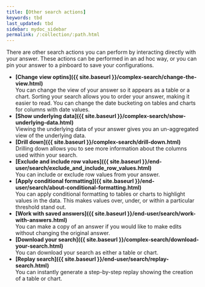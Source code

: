 ```yaml
---
title: [Other search actions]
keywords: tbd
last_updated: tbd
sidebar: mydoc_sidebar
permalink: /:collection/:path.html
---
```

There are other search actions you can perform by interacting directly with your answer. These actions can be performed in an ad hoc way, or you can pin your answer to a pinboard to save your configurations.

-   **[Change view optins]({{ site.baseurl }}/complex-search/change-the-view.html)**  
You can change the view of your answer so it appears as a table or a chart. Sorting your search allows you to order your answer, making it easier to read.
You can change the date bucketing on tables and charts for columns with date values.
-   **[Show underlying data]({{ site.baseurl }}/complex-search/show-underlying-data.html)**  
Viewing the underlying data of your answer gives you an un-aggregated view of the underlying data.
-   **[Drill down]({{ site.baseurl }}/complex-search/drill-down.html)**  
Drilling down allows you to see more information about the columns used within your search.
-   **[Exclude and include row values]({{ site.baseurl }}/end-user/search/exclude_and_include_row_values.html)**  
You can include or exclude row values from your answer.
-   **[Apply conditional formatting]({{ site.baseurl }}/end-user/search/about-conditional-formatting.html)**  
You can apply conditional formatting to tables or charts to highlight values in the data. This makes values over, under, or within a particular threshold stand out.
-   **[Work with saved answers]({{ site.baseurl }}/end-user/search/work-with-answers.html)**  
You can make a copy of an answer if you would like to make edits without changing the original answer.
-   **[Download your search]({{ site.baseurl }}/complex-search/download-your-search.html)**  
You can download your search as either a table or chart.
-   **[Replay search]({{ site.baseurl }}/end-user/search/replay-search.html)**  
You can instantly generate a step-by-step replay showing the creation of a table or chart.
